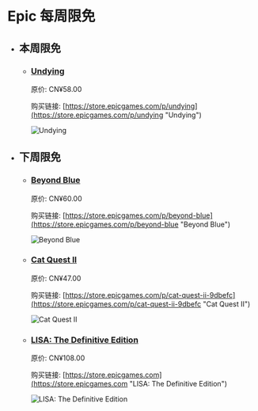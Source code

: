 # Epic 每周限免

- ## 本周限免


  - ### [Undying](https://store.epicgames.com/p/undying "Undying")

    原价: CN¥58.00

    购买链接: [https://store.epicgames.com/p/undying](https://store.epicgames.com/p/undying "Undying")

    ![Undying](https://cdn1.epicgames.com/offer/487df1dfd24b44c381a2a376fbf78946/EGS_Undying_Vanimals_S1_2560x1440-9d12977d4bf7410c7178d679db0fc7b8)


- ## 下周限免


  - ### [Beyond Blue](https://store.epicgames.com/p/beyond-blue "Beyond Blue")

    原价: CN¥60.00

    购买链接: [https://store.epicgames.com/p/beyond-blue](https://store.epicgames.com/p/beyond-blue "Beyond Blue")

    ![Beyond Blue](https://cdn1.epicgames.com/bd9fd28ca1214868922f2ab41d6d3b65/offer/EGS_BeyondBlue_ELineMedia_S1-2560x1440-5d205f1273f6b805db82bc525a1432b9.jpg)


  - ### [Cat Quest II](https://store.epicgames.com/p/cat-quest-ii-9dbefc "Cat Quest II")

    原价: CN¥47.00

    购买链接: [https://store.epicgames.com/p/cat-quest-ii-9dbefc](https://store.epicgames.com/p/cat-quest-ii-9dbefc "Cat Quest II")

    ![Cat Quest II](https://cdn1.epicgames.com/spt-assets/fe812f94c42e44e986691a84c796952d/cat-quest-ii-cj318.jpg)


  - ### [LISA: The Definitive Edition](https://store.epicgames.com "LISA: The Definitive Edition")

    原价: CN¥108.00

    购买链接: [https://store.epicgames.com](https://store.epicgames.com "LISA: The Definitive Edition")

    ![LISA: The Definitive Edition](https://cdn1.epicgames.com/offer/ca3a9d16d131478c97fd56c138a6511a/EGS_LISATheDefinitiveEdition_DingalingProductions_Bundles_S1_2560x1440-55b66eb2046507e58eac435c21331bd5)

